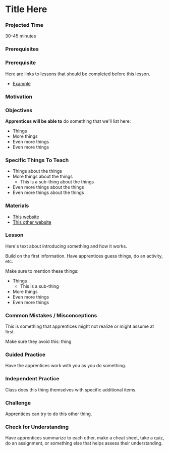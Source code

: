 # Title Here

### Projected Time
30-45 minutes

### Prerequisites


### Prerequisite
Here are links to lessons that should be completed before this lesson.
- [Example](version-control/git-version-control/git-version-control.md)

### Motivation


### Objectives
**Apprentices will be able to** do something that we'll list here:
- Things
- More things
- Even more things
- Even more things

### Specific Things To Teach
- Things about the things
- More things about the things
	- This is a sub-thing about the things
- Even more things about the things
- Even more things about the things

### Materials

- [This website](example.com)
- [This other website](otherexample.com)

### Lesson

Here's text about introducing something and how it works.

Build on the first information. Have apprentices guess things, do an activity, etc.

Make sure to mention these things:
- Things
	- This is a sub-thing
- More things
- Even more things
- Even more things


### Common Mistakes / Misconceptions

This is something that apprentices might not realize or might assume at first.

Make sure they avoid this: thing


### Guided Practice

Have the apprentices work with you as you do something.


### Independent Practice

Class does this thing themselves with specific additional items.


### Challenge

Apprentices can try to do this other thing.


### Check for Understanding

Have apprentices summarize to each other, make a cheat sheet, take a quiz, do an assignment, or something else that helps assess their understanding.
